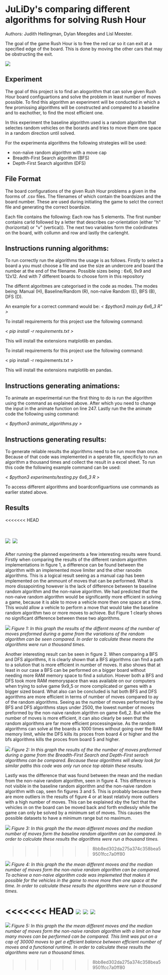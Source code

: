 # JuLiDy's comparing different algorithms for solving Rush Hour 
Authors: Judith Hellingman, Dylan Meegdes and Lisl Meester.

The goal of the game Rush Hour is to free the red car so it can exit at a specified edge of the board. This is done by moving the other cars that may be obstructing the exit. 

![](https://github.com/LidlMaster/JuLiDy/blob/main/animations/animation.gif)

## Experiment
The goal of this project is to find an alogorithm that can solve given Rush Hour board configuartions and solve the problem in least number of moves possible. To find this algorithm an experiment will be conducted in which a few promissing algorithms will be constructed and compared to a baseline and to eachother, to find the most efficient one.

In this experiment the baseline algorithm used is a random algorithm that selectes random vehicles on the borards and tries to move them one space in a random direction until solved.

For the experimenta algorithms the following strategies will be used:
- non-naïve random algorithm with a move cap
- Breadth-First Search algorithm (BFS)
- Depth-First Search algorithm (DFS)

## File Format
The board configurations of the given Rush Hour problems a given in the foorms of .csv files. The filenames of which contain the boardsizes and the board number. These are used during initiating the game to selct the correct file and generating the correct boardsize.

Each file contains the following:
Each row has 5 elements. The first number contains carId followed by a letter that describes car-orientation (either "h" (horizontal) or "v" (vertical)). The next two variables form the coördinates on the board, with collumn and row and lastly the carlenght.

## Instructions running algorithms:
To run correctly run the algorithms the usage is as follows.
Firstly to select a board a you must choose a file and use the size an undercore and board the number at the end of the filename.
Possible sizes being : 6x6, 9x9 and 12x12. 
And with 7 different boards to choose form in this repository

The differnt algoritmes are categorised in the code as modes. 
The modes being: Manual (H), Baseline/Random (R), non-naïve Random (E), BFS (B), DFS (D).

An example for a correct command would be:
_< $python3 main.py 6x6_3 R" >_

To install requirements for this project use the following command:

_< pip install -r requirements.txt >_

This will install the extensions matplotlib en pandas.

To install requirements for this project use the following command:

< pip install -r requirements.txt >

This will install the extensions matplotlib en pandas.

## Instructions generating animations:
To animate an experimental run the first thing to do is run the algorithm using the command as explained above.
After which you need to change the input in the animate function on line 247. Lastly run the the animate code the following using command:

_< $python3 animate_algorithms.py >_

## Instructions generating results:
To generate reliable results the algorithms need to be run more than once. Because of that code was implemented in a sperate file, specificly to run an algorithm a thousand times and collect the result in a excel sheet. 
To run this code the following example command can be used:

_< $python3 experiments/testing.py 6x6_3 R >_

To access different algorithms and boardconfiguartions use commands as earlier stated above.

## Results
<<<<<<< HEAD

![](https://github.com/LidlMaster/JuLiDy/blob/main/figures/Means%20of%20random%20algorithms.png)
![](https://github.com/LidlMaster/JuLiDy/blob/main/figures/Means%20of%20bfs%20and%20dfs%20algorithms.png)
=======
After running the planned experiments a few interesting results were found. Firstly when comparing the results of the different random algorithm implementations in figure 1, a difference can be found between the algorithm with an implemented move limiter and the other ranodm algorithms. This is a logical result seeing as a manual cap has been implemented on the ammount of moves that can be performed. What is more dissapointing however is the lack of difference between te baseline random algorithm and the non-naive algorithm. We had predicted that the non-naive random algorithm would be significantly more efficient in solving a game, because it is able to move a vehicle more then one space at a time. This would allow a vehicle to perform a move that would take the baseline random algorithm two or more moves to achieve. But Figure 1 clearly shows no significant difference between these two algorithms.

![](https://github.com/LidlMaster/JuLiDy/blob/main/figures/Means%20of%20random%20algorithms.png)
_Figure 1: In this graph the results of the differnt means of the number of moves preformed during a game from the variations of the random algorithm can be seen compared. In order to calculate these means the algorithms were run a thousand times._

Another interesting result can be seen in figure 2. When comparing a BFS and DFS algorithms, it is clearly shown that a BFS algorithms can find a path to a solution that is more efficient in number of moves. It also shows that at least in our case a BFS can be performed on a bigger board without needing more RAM memory space to find a solution. Hoever both a BFS and DFS took more RAM memoryspace than was available on our computers when trying to solve game 9x9_5 or more complicated or games with a bigger sized board. What also can be concluded is hat both BFS and DFS agorithms are more efficient in terms of number of moves compared to ay of the random algorithms. Seeing as the number of moves performed by the BFS and DFS algorithms stays under 2500, the lowest number of moves preformed by the non-naive random algrithm on game 6x6_2. But while the number of moves is more efficient, it can also clearly be seen that the random algorithms are far more efficient processingwise. As the random algorithms can solve al the boards a 1000 times without going over the RAM memory limit, while the DFS kills its proces from board 4 or higher and the bfs algorithms kills the proces from board 5 and higher.

![](https://github.com/LidlMaster/JuLiDy/blob/main/figures/Means%20of%20bfs%20and%20dfs%20algorithms.png)
_Figure 2: In this graph the results of the the number of moves preformed during a game from the Breadth-First Search and Depth-First serach algorithms can be compared. Because these algorithms will alway look for similar paths this code was only run once top obtain these results._

Lastly was the difference that was found between the mean and the median from the non-naive random algorithm, seen in figure 4. This difference is not visible in the baseline random algorithm and the non-naive random algorithm with cap, seen fin figures 3 and 5. This is probably because there are more outliers in the results of figure 4 or at least relativly more outliers with a high number of moves. This can be explained xby the fact that the vehicles in on the board can be moved back and forth  endlessly while the game can only be solved by a minimum set of moves. This causes the possible datasets to have a minimum range but no maximum.

![](https://github.com/LidlMaster/JuLiDy/blob/main/figures/Random%20mean%20vs%20median.png)
_Figure 3: In this graph the the mean different moves and the median number of moves form the baseline random algorithm can be compared. In order to calculate these results the algorithms were run a thousand times._
>>>>>>> 8bb8ed302da275a374c358bea59501fcc7a0ff80

![](https://github.com/LidlMaster/JuLiDy/blob/main/figures/Non-naive%20random%20mean%20vs%20median.png)
_Figure 4: In this graph the the mean different moves and the median number of moves form the non-naive random algorithm can be compared. To achieve a non-naive algorithm code was implemeted that makes it possible for the vehicles in the game to move more then one space at the time. In order to calculate these results the algorithms were run a thousand times._

<<<<<<< HEAD
![](https://github.com/LidlMaster/JuLiDy/blob/main/figures/Random%20mean%20vs%20median.png)
![](https://github.com/LidlMaster/JuLiDy/blob/main/figures/Non-naive%20random%20mean%20vs%20median.png)
![](https://github.com/LidlMaster/JuLiDy/blob/main/figures/Non-naive%20random%20cap%20mean%20vs%20median.png)
=======
![](https://github.com/LidlMaster/JuLiDy/blob/main/figures/Non-naive%20random%20cap%20mean%20vs%20median.png)
_Figure 5: In this graph the the mean different moves and the median number of moves form the non-naive random algorithm with a limit on how many moves can be performed can be compared. This limit was put on a cap of 30000 moves to get a efficient balance between efficient number of moves and a functional runtime. In order to calculate these results the algorithms were run a thousand times._
>>>>>>> 8bb8ed302da275a374c358bea59501fcc7a0ff80
